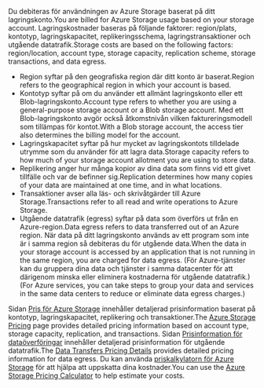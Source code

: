 <span data-ttu-id="bb6c6-101">Du debiteras för användningen av Azure Storage baserat på ditt lagringskonto.</span><span class="sxs-lookup"><span data-stu-id="bb6c6-101">You are billed for Azure Storage usage based on your storage account.</span></span> <span data-ttu-id="bb6c6-102">Lagringskostnader baseras på följande faktorer: region/plats, kontotyp, lagringskapacitet, replikeringsschema, lagringstransaktioner och utgående datatrafik.</span><span class="sxs-lookup"><span data-stu-id="bb6c6-102">Storage costs are based on the following factors: region/location, account type, storage capacity, replication scheme, storage transactions, and data egress.</span></span>

* <span data-ttu-id="bb6c6-103">Region syftar på den geografiska region där ditt konto är baserat.</span><span class="sxs-lookup"><span data-stu-id="bb6c6-103">Region refers to the geographical region in which your account is based.</span></span>
* <span data-ttu-id="bb6c6-104">Kontotyp syftar på om du använder ett allmänt lagringskonto eller ett Blob-lagringskonto.</span><span class="sxs-lookup"><span data-stu-id="bb6c6-104">Account type refers to whether you are using a general-purpose storage account or a Blob storage account.</span></span> <span data-ttu-id="bb6c6-105">Med ett Blob-lagringskonto avgör också åtkomstnivån vilken faktureringsmodell som tillämpas för kontot.</span><span class="sxs-lookup"><span data-stu-id="bb6c6-105">With a Blob storage account, the access tier also determines the billing model for the account.</span></span>
* <span data-ttu-id="bb6c6-106">Lagringskapacitet syftar på hur mycket av lagringskontots tilldelade utrymme som du använder för att lagra data.</span><span class="sxs-lookup"><span data-stu-id="bb6c6-106">Storage capacity refers to how much of your storage account allotment you are using to store data.</span></span>
* <span data-ttu-id="bb6c6-107">Replikering anger hur många kopior av dina data som finns vid ett givet tillfälle och var de befinner sig.</span><span class="sxs-lookup"><span data-stu-id="bb6c6-107">Replication determines how many copies of your data are maintained at one time, and in what locations.</span></span>
* <span data-ttu-id="bb6c6-108">Transaktioner avser alla läs- och skrivåtgärder till Azure Storage.</span><span class="sxs-lookup"><span data-stu-id="bb6c6-108">Transactions refer to all read and write operations to Azure Storage.</span></span>
* <span data-ttu-id="bb6c6-109">Utgående datatrafik (egress) syftar på data som överförs ut från en Azure-region.</span><span class="sxs-lookup"><span data-stu-id="bb6c6-109">Data egress refers to data transferred out of an Azure region.</span></span> <span data-ttu-id="bb6c6-110">När data på ditt lagringskonto används av ett program som inte är i samma region så debiteras du för utgående data.</span><span class="sxs-lookup"><span data-stu-id="bb6c6-110">When the data in your storage account is accessed by an application that is not running in the same region, you are charged for data egress.</span></span> <span data-ttu-id="bb6c6-111">(För Azure-tjänster kan du gruppera dina data och tjänster i samma datacenter för att därigenom minska eller eliminera kostnaderna för utgående datatrafik.)</span><span class="sxs-lookup"><span data-stu-id="bb6c6-111">(For Azure services, you can take steps to group your data and services in the same data centers to reduce or eliminate data egress charges.)</span></span>

<span data-ttu-id="bb6c6-112">Sidan [Pris för Azure Storage](https://azure.microsoft.com/pricing/details/storage/) innehåller detaljerad prisinformation baserat på kontotyp, lagringskapacitet, replikering och transaktioner.</span><span class="sxs-lookup"><span data-stu-id="bb6c6-112">The [Azure Storage Pricing](https://azure.microsoft.com/pricing/details/storage/) page provides detailed pricing information based on account type, storage capacity, replication, and transactions.</span></span> <span data-ttu-id="bb6c6-113">Sidan [Prisinformation för dataöverföringar](https://azure.microsoft.com/pricing/details/data-transfers/) innehåller detaljerad prisinformation för utgående datatrafik.</span><span class="sxs-lookup"><span data-stu-id="bb6c6-113">The [Data Transfers Pricing Details](https://azure.microsoft.com/pricing/details/data-transfers/) provides detailed pricing information for data egress.</span></span> <span data-ttu-id="bb6c6-114">Du kan använda [priskalkylatorn för Azure Storage](https://azure.microsoft.com/pricing/calculator/?scenario=data-management) för att hjälpa att uppskatta dina kostnader.</span><span class="sxs-lookup"><span data-stu-id="bb6c6-114">You can use the [Azure Storage Pricing Calculator](https://azure.microsoft.com/pricing/calculator/?scenario=data-management) to help estimate your costs.</span></span>

